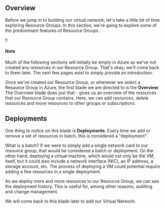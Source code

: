 ## Overview
Before we jump in to building our virtual network, let's take a little bit of time exploring Resource Groups.  In this section, we're going to explore some of the predominant features of Resource Groups.

!! <h4>Note</h4> Much of the following sections will initially be empty in Azure as we've not created any resources in our Resource Group.  That's okay; we'll come back to them later.  The next few pages exist to simply provide an introduction.

Once we've created our Resource Group, or whenever we select a Resource Group in Azure, the first blade we are directed to is the **Overview**.  The Overview blade does just that - gives us an overview of the resources that our Resource Group contains.  Here, we can add resources, delete resources and move resources to other groups or subscriptions.

## Deployments
One thing to notice on this blade is **Deployments**. Every time we add or remove a set of resources in batch, this is considered a "deployment".

What is a batch? If we were to simply add a single network card to our resource group, that would be considered a batch or _deployment_.  On the other hand, deploying a virtual machine, which would not only be the VM, itself, but it could also include a network interface (NIC), an IP address, a storage account, etc.  The process of deploying a VM could potential require adding a few resources in a single deployment.

As we deploy more and more resources to our Resource Group, we can see the deployment history.  This is useful for, among other reasons, auditing and change management.

We will come back to this blade later to add our Virtual Network.